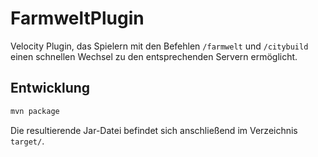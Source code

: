 # FarmweltPlugin

Velocity Plugin, das Spielern mit den Befehlen `/farmwelt` und `/citybuild` einen schnellen Wechsel
zu den entsprechenden Servern ermöglicht.

## Entwicklung

```bash
mvn package
```

Die resultierende Jar-Datei befindet sich anschließend im Verzeichnis `target/`.
